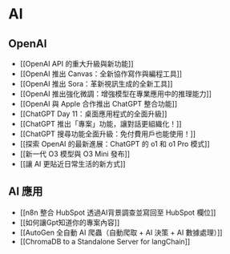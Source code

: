 # AI

## OpenAI
- [[OpenAI API 的重大升級與新功能]]
- [[OpenAI 推出 Canvas：全新協作寫作與編程工具]]
- [[OpenAI 推出 Sora：革新視訊生成的全新工具]]
- [[OpenAI 推出強化微調：增強模型在專業應用中的推理能力]]
- [[OpenAI 與 Apple 合作推出 ChatGPT 整合功能]]
- [[ChatGPT Day 11：桌面應用程式的全面升級]]
- [[ChatGPT 推出「專案」功能，讓對話更組織化！]]
- [[ChatGPT 搜尋功能全面升級：免付費用戶也能使用！]]
- [[探索 OpenAI 的最新進展：ChatGPT 的 o1 和 o1 Pro 模式]]
- [[新一代 O3 模型與 O3 Mini 發布]]
- [[讓 AI 更貼近日常生活的新方式]]

## AI 應用
- [[n8n 整合 HubSpot 透過AI背景調查並寫回至 HubSpot 欄位]]
- [[如何讓Gpt知道你的專案內容]]
- [[AutoGen 全自動 AI 爬蟲（自動爬取 + AI 決策 + AI 數據處理）]]
- [[ChromaDB to a Standalone Server for langChain]] 
